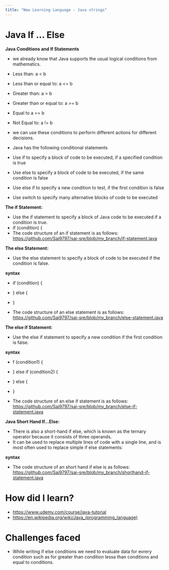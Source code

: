 ```yaml
---
title: "New Learning Language - Java strings"
---
```


 <h1>Java If ... Else</h1>


**Java Conditions and If Statements**

 - we already know that Java supports the usual logical conditions from mathematics.
 - Less than: a < b
 - Less than or equal to: a <= b
 - Greater than: a > b
 - Greater than or equal to: a >= b
 - Equal to a == b
 - Not Equal to: a != b
 - we can use these conditions to perform different actions for different decisions.

 - Java has the following conditional statements
 - Use if to specify a block of code to be executed, if a specified condition is true
 - Use else to specify a block of code to be executed, if the same condition is false
 - Use else if to specify a new condition to test, if the first condition is false
 - Use switch to specify many alternative blocks of code to be executed
 
**The if Statement:**

   - Use the if statement to specify a block of Java code to be executed if a condition is true.
   - if (condition) {
   - The code structure of an if statement is as follows: https://github.com/Sai9797/sai-sre/blob/my_branch/if-statement.java
   
**The else Statement:**

   - Use the else statement to specify a block of code to be executed if the condition is false.
   
**syntax**

   - if (condition) {
 
   - } else {
  
   - }
   -  The code structure of an else statement is as follows: https://github.com/Sai9797/sai-sre/blob/my_branch/else-statement.java
   
**The else if Statement:**

   - Use the else if statement to specify a new condition if the first condition is false.
   
**syntax**

   - f (condition1) {
  
   - } else if (condition2) {
  
   - } else {
  
   - }
   -  The code structure of an else if statement is as follows: https://github.com/Sai9797/sai-sre/blob/my_branch/else-if-statement.java
      
 **Java Short Hand If...Else:**
 
   - There is also a short-hand if else, which is known as the ternary operator because it consists of three operands.
   - It can be used to replace multiple lines of code with a single line, and is most often used to replace simple if else statements:

 **syntax**
 
   - The code structure of an short hand if else is as follows: https://github.com/Sai9797/sai-sre/blob/my_branch/shorthand-if-statement.java
  
  
<h1>How did I learn?</h1>

  - https://www.udemy.com/course/java-tutorial
  -  https://en.wikipedia.org/wiki/Java_(programming_language)

<h1>Challenges faced</h1>

- While writing if else conditions we need to evaluate data for evrery condition such as for greater than condition lessa than conditions and equal to conditions.
